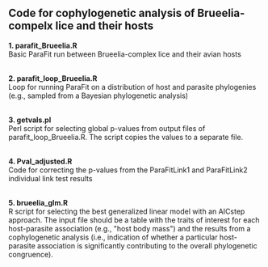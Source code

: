 ## Code for cophylogenetic analysis of Brueelia-compelx lice and their hosts

<b>1. parafit_Brueelia.R</b>
<br>Basic ParaFit run between Brueelia-complex lice and their avian hosts

<br><b>2. parafit_loop_Brueelia.R</b></br>
Loop for running ParaFit on a distribution of host and parasite phylogenies (e.g., sampled from a Bayesian phylogenetic analysis)

<br><b>3. getvals.pl</b></br>
Perl script for selecting global p-values from output files of parafit_loop_Brueelia.R. The script copies the values to a separate file.

<br><b>4. Pval_adjusted.R</b></br>
Code for correcting the p-values from the ParaFitLink1 and ParaFitLink2 individual link test results

<br><b>5. brueelia_glm.R</b></br>
R script for selecting the best generalized linear model with an AICstep approach. The input file should be a table with the traits of interest for each host-parasite association (e.g., "host body mass") and the results from a cophylogenetic analysis (i.e., indication of whether a particular host-parasite association is significantly contributing to the overall phylogenetic congruence). 
